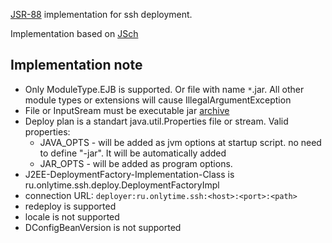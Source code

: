 [JSR-88](http://jcp.org/en/jsr/detail?id=88) implementation for ssh deployment.

Implementation based on [JSch](http://www.jcraft.com/jsch/)

## Implementation note ##

  * Only ModuleType.EJB is supported. Or file with name `*`.jar. All other module types or extensions will cause IllegalArgumentException
  * File or InputSream must be executable jar [archive](http://java.sun.com/j2se/1.3/docs/guide/jar/jar.html#Main%20Attributes)
  * Deploy plan is a standart java.util.Properties file or stream. Valid properties:
    * JAVA\_OPTS - will be added as jvm options at startup script. no need to define "-jar". It will be automatically added
    * JAR\_OPTS - will be added as program options.
  * J2EE-DeploymentFactory-Implementation-Class is ru.onlytime.ssh.deploy.DeploymentFactoryImpl
  * connection URL: `deployer:ru.onlytime.ssh:<host>:<port>:<path>`
  * redeploy is supported
  * locale is not supported
  * DConfigBeanVersion is not supported